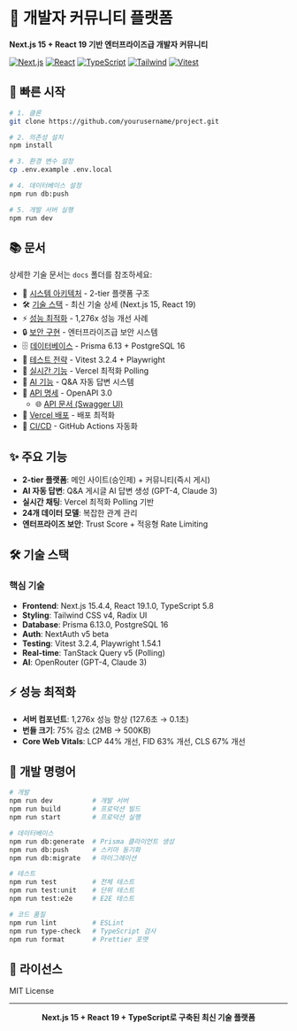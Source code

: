 # 🚀 개발자 커뮤니티 플랫폼

**Next.js 15 + React 19 기반 엔터프라이즈급 개발자 커뮤니티**

[![Next.js](https://img.shields.io/badge/Next.js-15.4.4-black?style=flat-square&logo=next.js)](https://nextjs.org)
[![React](https://img.shields.io/badge/React-19.1.0-61DAFB?style=flat-square&logo=react)](https://react.dev)
[![TypeScript](https://img.shields.io/badge/TypeScript-5.8-3178C6?style=flat-square&logo=typescript)](https://www.typescriptlang.org)
[![Tailwind](https://img.shields.io/badge/Tailwind-v4-38B2AC?style=flat-square&logo=tailwind-css)](https://tailwindcss.com)
[![Vitest](https://img.shields.io/badge/Vitest-3.2.4-729B1B?style=flat-square&logo=vitest)](https://vitest.dev)

## 🚀 빠른 시작

```bash
# 1. 클론
git clone https://github.com/yourusername/project.git

# 2. 의존성 설치
npm install

# 3. 환경 변수 설정
cp .env.example .env.local

# 4. 데이터베이스 설정
npm run db:push

# 5. 개발 서버 실행
npm run dev
```

## 📚 문서

상세한 기술 문서는 `docs` 폴더를 참조하세요:

- 📐 [시스템 아키텍처](docs/ARCHITECTURE.md) - 2-tier 플랫폼 구조
- 🛠 [기술 스택](docs/TECH_STACK.md) - 최신 기술 상세 (Next.js 15, React 19)
- ⚡ [성능 최적화](docs/PERFORMANCE.md) - 1,276x 성능 개선 사례
- 🔒 [보안 구현](docs/SECURITY.md) - 엔터프라이즈급 보안 시스템
- 🗄 [데이터베이스](docs/DATABASE.md) - Prisma 6.13 + PostgreSQL 16
- 🧪 [테스트 전략](docs/TESTING.md) - Vitest 3.2.4 + Playwright
- 🔄 [실시간 기능](docs/REAL_TIME.md) - Vercel 최적화 Polling
- 🤖 [AI 기능](docs/AI_FEATURES.md) - Q&A 자동 답변 시스템
- 📡 [API 명세](docs/api/specification.yaml) - OpenAPI 3.0
  - 🌐 [API 문서 (Swagger UI)](https://htmlpreview.github.io/?https://github.com/yourusername/project/blob/main/docs/api/index.html)
- 🚀 [Vercel 배포](docs/deployment/VERCEL.md) - 배포 최적화
- 🔄 [CI/CD](docs/deployment/CI_CD.md) - GitHub Actions 자동화

## ✨ 주요 기능

- **2-tier 플랫폼**: 메인 사이트(승인제) + 커뮤니티(즉시 게시)
- **AI 자동 답변**: Q&A 게시글 AI 답변 생성 (GPT-4, Claude 3)
- **실시간 채팅**: Vercel 최적화 Polling 기반
- **24개 데이터 모델**: 복잡한 관계 관리
- **엔터프라이즈 보안**: Trust Score + 적응형 Rate Limiting


## 🛠️ 기술 스택

### 핵심 기술
- **Frontend**: Next.js 15.4.4, React 19.1.0, TypeScript 5.8
- **Styling**: Tailwind CSS v4, Radix UI
- **Database**: Prisma 6.13.0, PostgreSQL 16
- **Auth**: NextAuth v5 beta
- **Testing**: Vitest 3.2.4, Playwright 1.54.1
- **Real-time**: TanStack Query v5 (Polling)
- **AI**: OpenRouter (GPT-4, Claude 3)

## ⚡ 성능 최적화

- **서버 컴포넌트**: 1,276x 성능 향상 (127.6초 → 0.1초)
- **번들 크기**: 75% 감소 (2MB → 500KB)
- **Core Web Vitals**: LCP 44% 개선, FID 63% 개선, CLS 67% 개선

## 📝 개발 명령어

```bash
# 개발
npm run dev          # 개발 서버
npm run build        # 프로덕션 빌드
npm run start        # 프로덕션 실행

# 데이터베이스
npm run db:generate  # Prisma 클라이언트 생성
npm run db:push      # 스키마 동기화
npm run db:migrate   # 마이그레이션

# 테스트
npm run test         # 전체 테스트
npm run test:unit    # 단위 테스트
npm run test:e2e     # E2E 테스트

# 코드 품질
npm run lint         # ESLint
npm run type-check   # TypeScript 검사
npm run format       # Prettier 포맷
```

## 📄 라이선스

MIT License

---

<div align="center">
  <strong>Next.js 15 + React 19 + TypeScript로 구축된 최신 기술 플랫폼</strong>
</div>